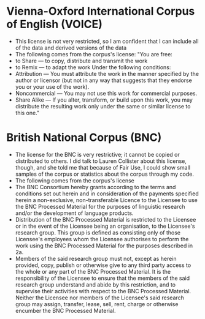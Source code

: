 # Vienna-Oxford International Corpus of English (VOICE)
* This license is not very restricted, so I am confident that I can include all of the data and derived versions of the data
* The following comes from the corpus's license: "You are free: 
*	to Share — to copy, distribute and transmit the work 
*	to Remix — to adapt the work 
Under the following conditions: 
*	Attribution — You must attribute the work in the manner specified by the author or licensor (but not in any way that suggests that they endorse you or your use of the work). 
*	Noncommercial — You may not use this work for commercial purposes. 
*	Share Alike — If you alter, transform, or build upon this work, you may distribute the resulting work only under the same or similar license to this one."

# British National Corpus (BNC)
* The license for the BNC is very restrictive; it cannot be copied or distributed to others. I did talk to Lauren Collister about this license, though, and she told me that because of Fair Use, I could show small samples of the corpus or statistics about the corpus through my code. 
* The following comes from the corpus's license
*	The BNC Consortium hereby grants according to the terms and conditions set out herein and in consideration of the payments specified herein a non-exclusive, non-transferable Licence to the Licensee to use the BNC Processed Material for the purposes of linguistic research and/or the development of language products.
*	Distribution of the BNC Processed Material is restricted to the Licensee or in the event of the Licensee being an organisation, to the Licensee's research group. This group is defined as consisting only of those Licensee's employees whom the Licensee authorises to perform the work using the BNC Processed Material for the purposes described in 2a.
*	Members of the said research group must not, except as herein provided, copy, publish or otherwise give to any third party access to the whole or any part of the BNC Processed Material. It is the responsibility of the Licensee to ensure that the members of the said research group understand and abide by this restriction, and to supervise their activities with respect to the BNC Processed Material. Neither the Licensee nor members of the Licensee's said research group may assign, transfer, lease, sell, rent, charge or otherwise encumber the BNC Processed Material.
